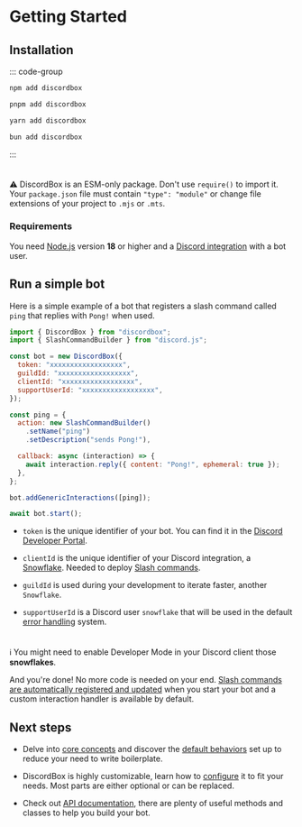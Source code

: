 # Getting Started

## Installation

::: code-group

```sh [npm]
npm add discordbox
```

```sh [pnpm]
pnpm add discordbox
```

```sh [yarn]
yarn add discordbox
```

```sh [bun]
bun add discordbox
```

:::

<div class="warning custom-block" style="padding-top: 8px">

⚠️ DiscordBox is an ESM-only package. Don't use <code>require()</code> to import it. Your <code>package.json</code> file must contain <code>"type": "module"</code> or change file extensions of your project to <code>.mjs</code> or <code>.mts</code>.

</div>

### Requirements

You need [Node.js](https://nodejs.org/en/) version **18** or higher and a [Discord integration](https://discord.com/developers/applications) with a bot user.

## Run a simple bot

Here is a simple example of a bot that registers a slash command called `ping` that replies with `Pong!` when used.

```js
import { DiscordBox } from "discordbox";
import { SlashCommandBuilder } from "discord.js";

const bot = new DiscordBox({
  token: "xxxxxxxxxxxxxxxxxx",
  guildId: "xxxxxxxxxxxxxxxxxx",
  clientId: "xxxxxxxxxxxxxxxxxx",
  supportUserId: "xxxxxxxxxxxxxxxxxx",
});

const ping = {
  action: new SlashCommandBuilder()
    .setName("ping")
    .setDescription("sends Pong!"),

  callback: async (interaction) => {
    await interaction.reply({ content: "Pong!", ephemeral: true });
  },
};

bot.addGenericInteractions([ping]);

await bot.start();
```

- `token` is the unique identifier of your bot. You can find it in the [Discord Developer Portal](https://discord.com/developers/applications).

- `clientId` is the unique identifier of your Discord integration, a [Snowflake](https://discord.com/developers/docs/reference#snowflakes). Needed to deploy [Slash commands](https://discord.com/developers/docs/interactions/slash-commands).

- `guildId` is used during your development to iterate faster, another `Snowflake`.

- `supportUserId` is a Discord user `snowflake` that will be used in the default [error handling]() system.

<div class="tip custom-block" style="padding-top: 8px">

ℹ️ You might need to enable Developer Mode in your Discord client those <b>snowflakes</b>.

</div>

And you're done! No more code is needed on your end. [Slash commands are automatically registered and updated]() when you start your bot and a custom interaction handler is available by default.

## Next steps

- Delve into [core concepts]() and discover the [default behaviors]() set up to reduce your need to write boilerplate.

- DiscordBox is highly customizable, learn how to [configure]() it to fit your needs. Most parts are either optional or can be replaced.

- Check out [API documentation](), there are plenty of useful methods and classes to help you build your bot.

